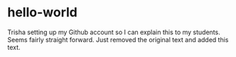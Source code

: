 # hello-world
Trisha setting up my Github account so I can explain this to my students.
Seems fairly straight forward. Just removed the original text and added this text.
